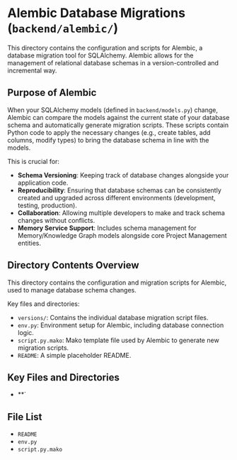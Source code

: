 # Alembic Database Migrations (`backend/alembic/`)

This directory contains the configuration and scripts for Alembic, a database migration tool for SQLAlchemy. Alembic allows for the management of relational database schemas in a version-controlled and incremental way.

## Purpose of Alembic

When your SQLAlchemy models (defined in `backend/models.py`) change, Alembic can compare the models against the current state of your database schema and automatically generate migration scripts. These scripts contain Python code to apply the necessary changes (e.g., create tables, add columns, modify types) to bring the database schema in line with the models.

This is crucial for:
-   **Schema Versioning**: Keeping track of database changes alongside your application code.
-   **Reproducibility**: Ensuring that database schemas can be consistently created and upgraded across different environments (development, testing, production).
-   **Collaboration**: Allowing multiple developers to make and track schema changes without conflicts.
-   **Memory Service Support**: Includes schema management for Memory/Knowledge Graph models alongside core Project Management entities.

## Directory Contents Overview

This directory contains the configuration and migration scripts for Alembic, used to manage database schema changes.

Key files and directories:

*   `versions/`: Contains the individual database migration script files.
*   `env.py`: Environment setup for Alembic, including database connection logic.
*   `script.py.mako`: Mako template file used by Alembic to generate new migration scripts.
*   `README`: A simple placeholder README.

## Key Files and Directories

-   **`

<!-- File List Start -->
## File List

- `README`
- `env.py`
- `script.py.mako`

<!-- File List End -->
